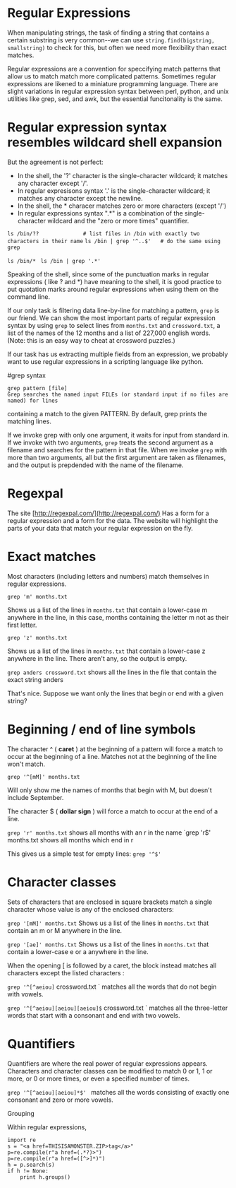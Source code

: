 
#  Regular Expressions

When manipulating strings, the task of finding a string that contains a certain substring is 
very common--we can use `string.find(bigstring, smallstring)` to check for this, but often we
need more flexibility than exact matches. 

Regular expressions are a convention for speccifying match patterns that allow us to match
match more complicated patterns.   Sometimes regular expressions are likened to a miniature
programming language.   There are slight variations in regular expression syntax between
perl, python, and unix utilities like grep, sed, and awk, but the essential funcitonality is 
the same.  

# Regular expression syntax resembles wildcard shell expansion 

But the agreement is not perfect:
*  In the shell, the '?' character is the single-character wildcard; it matches any character except '/'.
*  In regular expresisons syntax '.' is the single-character wildcard; it matches any character except the newline.
*  In the shell, the * characer matches zero or more characters (except '/') 
*  In regular expressions syntax ".*" is a combination of the single-character wildcard and the "zero or more times" quantifier.


`ls /bin/??              # list files in /bin with exactly two characters in their name`
`ls /bin | grep '^..$'   # do the same using grep  ` 

`ls /bin/* `
`ls /bin | grep '.*'  `

Speaking of the shell, since some of the punctuation marks in regular expressions ( like ? and *) 
have meaning to the shell, it is good practice to put quotation marks around regular expressions 
when using them on the command line. 

If our only task is filtering data line-by-line for matching a pattern, `grep` is our friend.
We can show the most important parts of regular expression syntax by using `grep` to select
lines from `months.txt` and `crossword.txt`, a list of the names of the 12 months and a list
of 227,000 english words.  (Note: this is an easy way to cheat at crossword puzzles.)

If our task has us extracting multiple fields from an expression, we probably want to use
regular expressions in a scripting language like python.

#grep syntax

    grep pattern [file]
    Grep searches the named input FILEs (or standard input if no files are named) for lines 
containing a match to the given PATTERN.  By default, grep prints the matching lines.

If we invoke grep with only one argument, it waits for input from standard in.  If we invoke
with two arguments, `grep` treats the second argument as a filename and searches for the pattern
in that file.  When we invoke `grep` with more than two arguments, all but the first argument
are taken as filenames, and the output is prepdended with the name of the filename.

# Regexpal
The site
[http://regexpal.com/](http://regexpal.com/)
Has a form for a regular expression and a form for the data.  The website will highlight 
the parts of your data that match your regular expression on the fly.

# Exact matches

Most characters (including letters and numbers) match themselves in regular expressions.  

`grep 'm' months.txt`

Shows us a list of the lines in `months.txt` that contain a lower-case m anywhere in the line, 
in this case, months containing the letter m not as their first letter.

`grep 'z' months.txt`

Shows us a list of the lines in `months.txt` that contain a lower-case z anywhere in the line.
There aren't any, so the output is empty.

`grep anders crossword.txt`
shows all the lines in the file that contain the exact string anders

That's nice.  Suppose we want only the lines that begin or end with a given string?

# Beginning / end of line symbols

The character  ^ (  **caret** ) at the beginning of a pattern will force a match to occur at the 
beginning of a line.  Matches not at the beginning of the line won't match.

`grep '^[mM]' months.txt`

Will only show me the names of months that begin with M, but doesn't include September.

The character  $ (  **dollar sign** ) will force a match to occur at the end of a line.

`grep 'r' months.txt`
shows all months with an r in the name
`grep 'r$' months.txt 
shows all months which end in r 

This gives us a simple test for empty lines:
`grep '^$' `

# Character classes

Sets of characters that are enclosed in square brackets match a single character whose value 
is any of the enclosed characters:

`grep '[mM]' months.txt`
Shows us a list of the lines in `months.txt` that contain an m or M anywhere in the line.

`grep '[ae]' months.txt`
Shows us a list of the lines in `months.txt` that contain a lower-case e or a anywhere in the line.

When the opening [ is followed by a caret, the block instead matches all characters except the 
listed characters : 

`grep '^[^aeiou]` crossword.txt  ` 
matches all the words that do not begin with vowels.

`grep '^[^aeiou][aeiou][aeiou]$` crossword.txt  ` 
matches all the three-letter words that start with a consonant and end with two vowels.

# Quantifiers
Quantifiers are where the real power of regular expressions appears.  Characters and character
classes can be modified to match 0 or 1, 1 or more, or 0 or more times, or even a specified number
of times. 

`grep '^[^aeiou][aeiou]*$' `
matches all the words consisting of exactly one consonant and zero or more vowels.

Grouping

Within regular expressions, 

````
import re
s = "<a href=THISISAMONSTER.ZIP>tag</a>"
p=re.compile(r"a href=(.*?)>")
p=re.compile(r"a href=([^>]*)")
h = p.search(s)
if h != None:
    print h.groups()
````



